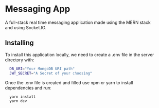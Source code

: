 # Messaging App

A full-stack real time messaging application made using the MERN stack and using Socket.IO.

## Installing

To install this application locally, we need to create a .env file in the server directory with:

```bash
  DB_URI="Your MongoDB URI path"
  JWT_SECRET="A Secret of your choosing"
```

Once the .env file is created and filled use npm or yarn to install dependencies and run:

```bash
  yarn install
  yarn dev
```
